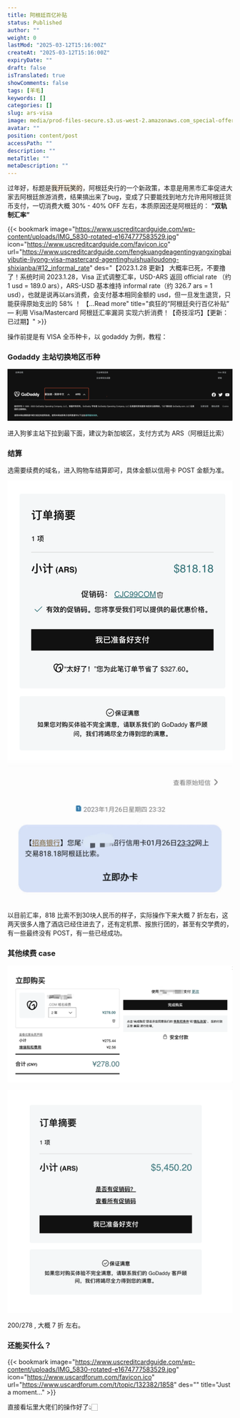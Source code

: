 ```yaml
---
title: 阿根廷百亿补贴
status: Published
author: ""
weight: 0
lastMod: "2025-03-12T15:16:00Z"
createAt: "2025-03-12T15:16:00Z"
expiryDate: ""
draft: false
isTranslated: true
showComments: false
tags: [羊毛]
keywords: []
categories: []
slug: ars-visa
image: media/prod-files-secure.s3.us-west-2.amazonaws.com_special-offer-40-off-banner-design-on-white-background-vector-illustration-R1XW7W.jpg
avatar: ""
position: content/post
accessPath: ""
description: ""
metaTitle: ""
metaDescription: ""
---
```





过年好，标题是<span style="background-color: rgba(251, 236, 221, 1);">我开玩笑的</span>，阿根廷央行的一个新政策，本意是用黑市汇率促进大家去阿根廷旅游消费，结果搞出来了bug，变成了只要能找到地方允许用阿根廷货币支付，一切消费大概 30% - 40% OFF 左右，本质原因还是阿根廷的： **“双轨制汇率”** 

{{< bookmark image="https://www.uscreditcardguide.com/wp-content/uploads/IMG_5830-rotated-e1674777583529.jpg" icon="https://www.uscreditcardguide.com/favicon.ico" url="https://www.uscreditcardguide.com/fengkuangdeagentingyangxingbaiyibutie-liyong-visa-mastercard-agentinghuishuailoudong-shixianba/#12_informal_rate"  des="【2023.1.28 更新】 大概率已死，不要撸了！系统时间 2023.1.28，Visa 正式调整汇率，USD-ARS 返回 official rate （约 1 usd = 189.0 ars），ARS-USD 基本维持 informal rate（约 326.7 ars = 1 usd），也就是说再以ars消费，会支付基本相同金额的 usd，但一旦发生退货，只能获得原始支出的 58% ！ 【...Read more"  title="疯狂的“阿根廷央行百亿补贴” — 利用 Visa/Mastercard 阿根廷汇率漏洞 实现六折消费！【奇技淫巧】【更新：已过期】"  >}}

<!--more-->操作前提是有 VISA 全币种卡，以 godaddy 为例，教程：

### Godaddy 主站切换地区币种
![](media/prod-files-secure.s3.us-west-2.amazonaws.com_932ac0b8-a1c0-48a0-93ad-115e5d21b02b.png)

进入狗爹主站下拉到最下面，建议为新加坡区，支付方式为 ARS（阿根廷比索）



### 结算
选需要续费的域名，进入购物车结算即可，具体金额以信用卡 POST 金额为准。

![](media/prod-files-secure.s3.us-west-2.amazonaws.com_30ebe666-7573-4efd-aa9a-5d0fdb390636.png)



![](media/prod-files-secure.s3.us-west-2.amazonaws.com_9a4024cb-b219-4011-9bb2-c3f6f865b758.png)

以目前汇率，818 比索不到30块人民币的样子，实际操作下来大概 7 折左右，这两天很多人撸了酒店已经住进去了，还有定机票、报旅行团的，甚至有交学费的，有一些最终没有 POST，有一些已经成功。



### 其他续费 case


![](media/prod-files-secure.s3.us-west-2.amazonaws.com_9175362b-1b3c-4f55-bde2-ffc8382f2085.png)

![](media/prod-files-secure.s3.us-west-2.amazonaws.com_4698bdae-3e3e-4781-a2ad-16e35a9a993a.png)

200/278 , 大概 7 折 左右。

### 还能买什么？
{{< bookmark image="https://www.uscreditcardguide.com/wp-content/uploads/IMG_5830-rotated-e1674777583529.jpg" icon="https://www.uscardforum.com/favicon.ico" url="https://www.uscardforum.com/t/topic/132382/1858"  des=""  title="Just a moment..."  >}}

直接看坛里大佬们的操作好了👆🏻

